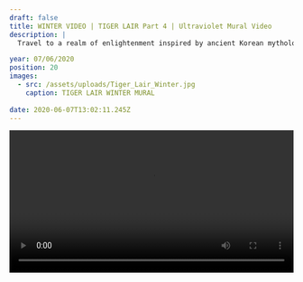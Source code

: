 ```yaml
---
draft: false
title: WINTER VIDEO | TIGER LAIR Part 4 | Ultraviolet Mural Video
description: |
  Travel to a realm of enlightenment inspired by ancient Korean mythology. A tiger undergoes a spiritual journey shifting through layers of enlightenment on his path to becoming human. Along the way he encounters shrines, temples and mediation gardens inhabited by Buddha & Yama (The Lord of Hell).  

year: 07/06/2020
position: 20
images:
  - src: /assets/uploads/Tiger_Lair_Winter.jpg
    caption: TIGER LAIR WINTER MURAL    
  
date: 2020-06-07T13:02:11.245Z
---
```


<video width="100%" height="auto" controls>
  <source src="https://yourdomain.com/assets/videos/TIGER_LAIR_Winter_Rob_Green.mp4" type="video/mp4">
  <source src="https://yourdomain.com/assets/videos/TIGER_LAIR_Winter_Rob_Green.webm" type="video/webm">
</video>